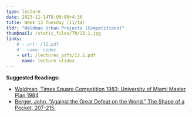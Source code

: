 ```yaml
---
type: lecture
date: 2023-11-14T8:00:00+4:30
title: Week 13 Tuesday (11/14)
tldr: "Waldman Urban Projects (Competitions)"
thumbnail: /static_files/TN/13.1.jpg
links: 
    # - url: /l1.pdf
    #   name: codes
    - url: /lectures_pdfs/13.1.pdf
      name: lecture slides
---
```

**Suggested Readings:**
- [Waldman, Times Square Competition 1983; University of Miami Master Plan 1984](/readings_pdfs/week2/TH/r1.pdf)
- [Berger, John, “Against the Great Defeat on the World,” The Shape of a Pocket, 207-215.](/readings_pdfs/week2/TH/r2.pdf)




